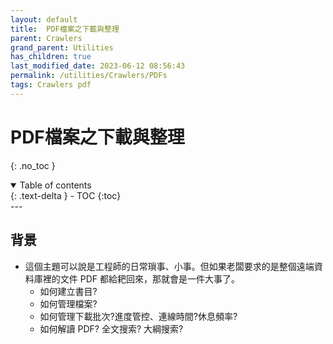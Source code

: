 ```yaml
---
layout: default
title:  PDF檔案之下載與整理
parent: Crawlers
grand_parent: Utilities
has_children: true
last_modified_date: 2023-06-12 08:56:43
permalink: /utilities/Crawlers/PDFs
tags: Crawlers pdf
---
```


# PDF檔案之下載與整理
{: .no_toc }

<details open markdown="block">
  <summary>
    Table of contents
  </summary>
  {: .text-delta }
- TOC
{:toc}
</details>
---

## 背景

- 這個主題可以說是工程師的日常瑣事、小事。但如果老闆要求的是整個遠端資料庫裡的文件 PDF 都給耙回來，那就會是一件大事了。
  - 如何建立書目?
  - 如何管理檔案?
  - 如何管理下載批次?進度管控、連線時間?休息頻率?
  - 如何解讀 PDF? 全文搜索? 大綱搜索?